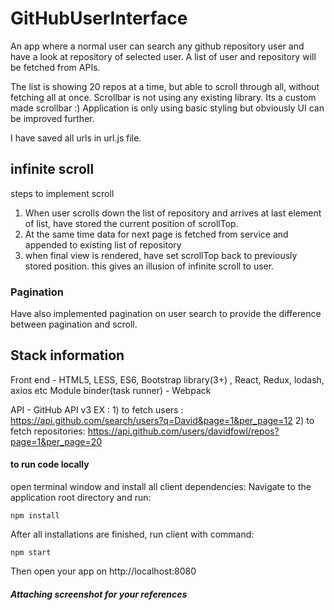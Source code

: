 # GitHubUserInterface

An app where a normal user can search any github repository user and have a look at repository of selected user.
A list of user and repository will be fetched from  APIs.

The list is showing 20 repos at a time, but able to scroll through all, without fetching all at once.
Scrollbar is not using any existing library. Its a custom made scrollbar :)
Application is only using basic styling but obviously UI can be improved further.

I have saved all urls in url.js file.

## infinite scroll
steps to implement scroll

1) When user scrolls down the list of repository and arrives at last element of list,  have stored the current position of scrollTop.
2) At the same time data for next page is fetched from service and appended to existing list of repository
3) when final view is rendered, have set scrollTop back to previously stored position.
this gives an illusion of infinite scroll to user.

### Pagination

Have also implemented pagination on user search to provide the difference between pagination and scroll. 

## Stack information

Front end - HTML5, LESS, ES6, Bootstrap library(3+) , React, Redux, lodash, axios etc
Module binder(task runner) - Webpack

API - GitHub API v3 
EX : 1) to fetch users : https://api.github.com/search/users?q=David&page=1&per_page=12
2) to fetch repositories: https://api.github.com/users/davidfowl/repos?page=1&per_page=20

#### to run code locally
open  terminal window and install all client dependencies:
Navigate to the application root directory and run:
```shell
npm install
```
After all installations are finished, run client with command:
```shell
npm start
```
Then open your app on http://localhost:8080

##### Attaching screenshot for your references